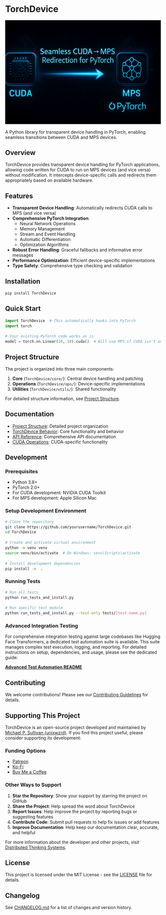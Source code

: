 # TorchDevice

![TorchDevice](docs/TorchDevice001.png)

A Python library for transparent device handling in PyTorch, enabling seamless transitions between CUDA and MPS devices.

## Overview

TorchDevice provides transparent device handling for PyTorch applications, allowing code written for CUDA to run on MPS devices (and vice versa) without modification. It intercepts device-specific calls and redirects them appropriately based on available hardware.

## Features

- **Transparent Device Handling**: Automatically redirects CUDA calls to MPS (and vice versa)
- **Comprehensive PyTorch Integration**: 
  - Neural Network Operations
  - Memory Management
  - Stream and Event Handling
  - Automatic Differentiation
  - Optimization Algorithms
- **Robust Error Handling**: Graceful fallbacks and informative error messages
- **Performance Optimization**: Efficient device-specific implementations
- **Type Safety**: Comprehensive type checking and validation

## Installation

```bash
pip install TorchDevice
```

## Quick Start

```python
import TorchDevice  # This automatically hooks into PyTorch
import torch

# Your existing PyTorch code works as is
model = torch.nn.Linear(10, 10).cuda()  # Will use MPS if CUDA isn't available
```

## Project Structure

The project is organized into three main components:

1. **Core** (`TorchDevice/core/`): Central device handling and patching
2. **Operations** (`TorchDevice/ops/`): Device-specific implementations
3. **Utilities** (`TorchDevice/utils/`): Shared functionality

For detailed structure information, see [Project Structure](docs/project_structure.md).

## Documentation

- [Project Structure](docs/project_structure.md): Detailed project organization
- [TorchDevice Behavior](docs/TorchDevice_Behavior.md): Core functionality and behavior
- [API Reference](docs/TorchDevice_Functions.md): Comprehensive API documentation
- [CUDA Operations](docs/CUDA-Operations.md): CUDA-specific functionality

## Development

### Prerequisites

- Python 3.8+
- PyTorch 2.0+
- For CUDA development: NVIDIA CUDA Toolkit
- For MPS development: Apple Silicon Mac

### Setup Development Environment

```bash
# Clone the repository
git clone https://github.com/yourusername/TorchDevice.git
cd TorchDevice

# Create and activate virtual environment
python -m venv venv
source venv/bin/activate  # On Windows: venv\Scripts\activate

# Install development dependencies
pip install -e  .
```

### Running Tests

```bash
# Run all tests
python run_tests_and_install.py

# Run specific test module
python run_tests_and_install.py --test-only tests/[test-name.py]
```

### Advanced Integration Testing

For comprehensive integration testing against large codebases like Hugging Face Transformers, a dedicated test automation suite is available. This suite manages complex test execution, logging, and reporting. For detailed instructions on setup, dependencies, and usage, please see the dedicated guide:

[**Advanced Test Automation README**](test_automation/README.md)

## Contributing

We welcome contributions! Please see our [Contributing Guidelines](CONTRIBUTING.md) for details.

## Supporting This Project

TorchDevice is an open-source project developed and maintained by [Michael P. Sullivan (unixwzrd)](https://unixwzrd.ai). If you find this project useful, please consider supporting its development:

### Funding Options
- [Patreon](https://www.patreon.com/unixwzrd)
- [Ko-Fi](https://ko-fi.com/unixwzrd)
- [Buy Me a Coffee](https://www.buymeacoffee.com/unixwzrd)

### Other Ways to Support
1. **Star the Repository**: Show your support by starring the project on GitHub
2. **Share the Project**: Help spread the word about TorchDevice
3. **Report Issues**: Help improve the project by reporting bugs or suggesting features
4. **Contribute Code**: Submit pull requests to help fix issues or add features
5. **Improve Documentation**: Help keep our documentation clear, accurate, and helpful

For more information about the developer and other projects, visit [Distributed Thinking Systems](https://unixwzrd.ai).

## License

This project is licensed under the MIT License - see the [LICENSE](LICENSE) file for details.

## Changelog

See [CHANGELOG.md](CHANGELOG.md) for a list of changes and version history.